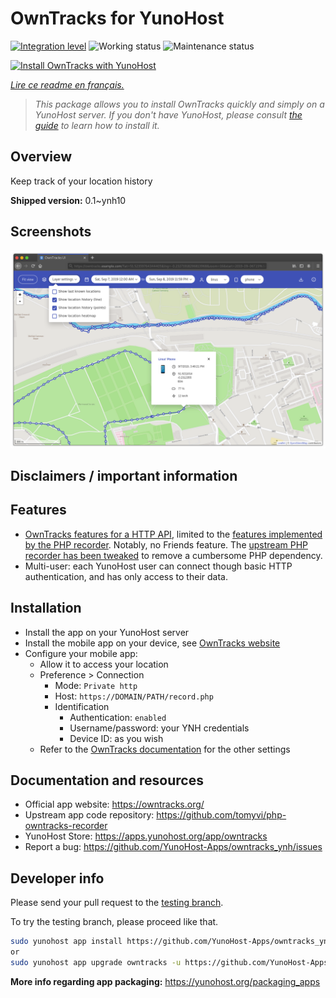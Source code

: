 <!--
N.B.: This README was automatically generated by https://github.com/YunoHost/apps/tree/master/tools/README-generator
It shall NOT be edited by hand.
-->

# OwnTracks for YunoHost

[![Integration level](https://dash.yunohost.org/integration/owntracks.svg)](https://dash.yunohost.org/appci/app/owntracks) ![Working status](https://ci-apps.yunohost.org/ci/badges/owntracks.status.svg) ![Maintenance status](https://ci-apps.yunohost.org/ci/badges/owntracks.maintain.svg)

[![Install OwnTracks with YunoHost](https://install-app.yunohost.org/install-with-yunohost.svg)](https://install-app.yunohost.org/?app=owntracks)

*[Lire ce readme en français.](./README_fr.md)*

> *This package allows you to install OwnTracks quickly and simply on a YunoHost server.
If you don't have YunoHost, please consult [the guide](https://yunohost.org/#/install) to learn how to install it.*

## Overview

Keep track of your location history

**Shipped version:** 0.1~ynh10

## Screenshots

![Screenshot of OwnTracks](./doc/screenshots/screenshot.png)

## Disclaimers / important information

## Features

- [OwnTracks features for a HTTP API](http://owntracks.org/booklet/tech/http/), limited to the [features implemented by the PHP recorder](https://github.com/tomyvi/php-owntracks-recorder#features). Notably, no Friends feature. The [upstream PHP recorder has been tweaked](https://github.com/tituspijean/php-owntracks-recorder) to remove a cumbersome PHP dependency.
- Multi-user: each YunoHost user can connect though basic HTTP authentication, and has only access to their data.

## Installation

- Install the app on your YunoHost server
- Install the mobile app on your device, see [OwnTracks website](http://owntracks.org)
- Configure your mobile app:
  - Allow it to access your location
  - Preference > Connection
    - Mode: `Private http`
    - Host: `https://DOMAIN/PATH/record.php`
    - Identification
       - Authentication: `enabled`
       - Username/password: your YNH credentials
       - Device ID: as you wish
   - Refer to the [OwnTracks documentation](http://owntracks.org/booklet) for the other settings

## Documentation and resources

* Official app website: <https://owntracks.org/>
* Upstream app code repository: <https://github.com/tomyvi/php-owntracks-recorder>
* YunoHost Store: <https://apps.yunohost.org/app/owntracks>
* Report a bug: <https://github.com/YunoHost-Apps/owntracks_ynh/issues>

## Developer info

Please send your pull request to the [testing branch](https://github.com/YunoHost-Apps/owntracks_ynh/tree/testing).

To try the testing branch, please proceed like that.

``` bash
sudo yunohost app install https://github.com/YunoHost-Apps/owntracks_ynh/tree/testing --debug
or
sudo yunohost app upgrade owntracks -u https://github.com/YunoHost-Apps/owntracks_ynh/tree/testing --debug
```

**More info regarding app packaging:** <https://yunohost.org/packaging_apps>
